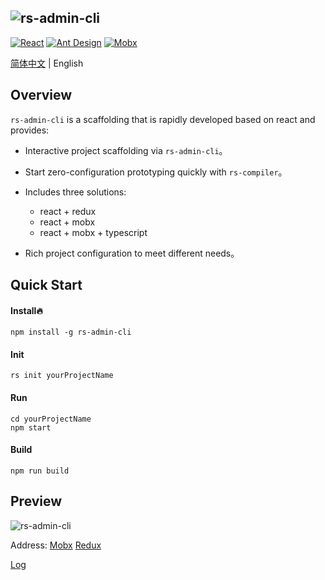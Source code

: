 ![rs-admin-cli](https://jines-z.github.io/images/rs-admin-cli.png)
---------------------------------------------------------------
[![React](https://img.shields.io/badge/react-^16.8.4-brightgreen.svg?style=flat-square)](https://github.com/facebook/react)
[![Ant Design](https://img.shields.io/badge/ant--design-^3.8.0-yellowgreen.svg?style=flat-square)](https://github.com/ant-design/ant-design)
[![Mobx](https://img.shields.io/badge/mobx-^5.9.4-orange.svg?style=flat-square)](https://github.com/mobxjs/mobx)

[简体中文](https://github.com/Jines-z/rs-admin-cli) | English

## Overview
`rs-admin-cli` is a scaffolding that is rapidly developed based on react and provides:

-   Interactive project scaffolding via `rs-admin-cli`。
-   Start zero-configuration prototyping quickly with `rs-compiler`。
-   Includes three solutions:

    -   react + redux
    -   react + mobx
    -   react + mobx + typescript
-   Rich project configuration to meet different needs。

## Quick Start

#### Install🔥
~~~
npm install -g rs-admin-cli
~~~

#### Init
~~~
rs init yourProjectName
~~~

#### Run
~~~
cd yourProjectName
npm start
~~~

#### Build
~~~
npm run build
~~~

## Preview
![rs-admin-cli](https://jines-z.github.io/images/rs-admin-cli.gif)

Address: [Mobx](https://jines-z.github.io/rs-mobx)  [Redux](https://jines-z.github.io/rs-redux)

[Log](https://github.com/Jines-z/rs-admin-cli/wiki/Log)


